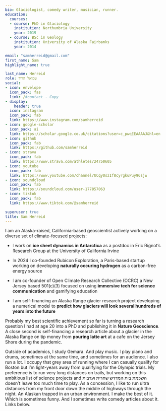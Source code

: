 ```yaml
---
bio: Glaciologist, comedy writer, musician, runner.
education:
  courses:
  - course: PhD in Glaciology
    institution: Northumbria University
    year: 2019
  - course: BSc in Geology
    institution: University of Alaska Fairbanks
    year: 2014

email: "samherreid@gmail.com"
first_name: Sam
highlight_name: true

last_name: Herreid
role: שמואל הריד
social:
- icon: envelope
  icon_pack: fas
  link: /#contact - Copy
- display:
    header: true
  icon: instagram
  icon_pack: fab
  link: https://www.instagram.com/samherreid
- icon: google-scholar
  icon_pack: ai
  link: https://scholar.google.co.uk/citations?user=c_pwqEEAAAAJ&hl=en
- icon: github
  icon_pack: fab
  link: https://github.com/samherreid
- icon: strava
  icon_pack: fab
  link: https://www.strava.com/athletes/24750605
- icon: youtube
  icon_pack: fab
  link: https://www.youtube.com/channel/UCqyUszIf8cyrgkuPuy96sjw
- icon: soundcloud
  icon_pack: fab
  link: https://soundcloud.com/user-177857063
- icon: tiktok
  icon_pack: fab
  link: https://www.tiktok.com/@samherreid

superuser: true
title: Sam Herreid
---
```


I am an Alaska-raised, California-based geoscientist actively working on a diverse set of climate-focused projects:

- I work on **ice sheet dynamics in Antarctica** as a postdoc in Eric Rignot’s Research Group at the University of California Irvine


- In 2024 I co-founded Rubicon Exploration, a Paris-based startup working on developing **naturally occuring hydrogen** as a carbon-free energy source

- I am co-founder of Open Climate Research Collective (OCRC) a New Jersey based 501(c)(3) focused on using **immersive tech for science communication** and gamifying education 

- I am self-financing an Alaska Range glacier research project developing a numerical model to **predict how glaciers will look several hundreds of years into the future**

Probably my best scientific achievement so far is turning a research question I had at age 20 into a PhD and publishing it in **Nature Geoscience**. A close second is self-financing a research article about a glacier in the Alaska Range on tip money from **pouring latte art** at a cafe on the Jersey Shore during the pandemic.

Outside of academics, I study Gemara. And play music. I play piano and drums, sometimes at the same time, and sometimes for an audience. I also run a lot. I occupy that grey area of running where I can casually qualify for Boston but I’m light-years away from qualifying for the Olympic trials. My preference is to run very long distances on trails, but working on this ambitious list of science projects and השכמת בית המדרש שחרית וערבית doesn’t leave too much time to play. As a concession, I like to run ultra distances from my front door down the middle of highways through the night. An Alaskan trapped in an urban environment. I make the best of it. Which is sometimes funny. And I sometimes write comedy articles about it. Links below. 
